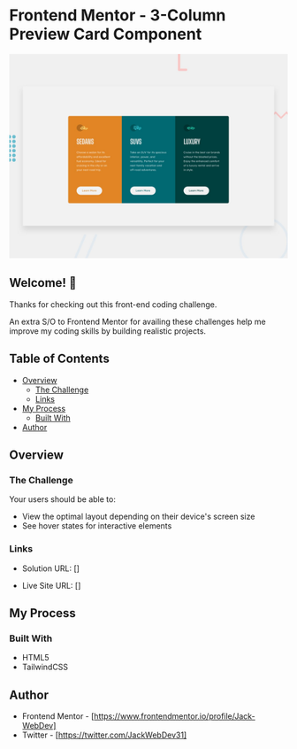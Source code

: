 # Frontend Mentor - 3-Column Preview Card Component

![Design preview for the 3-column preview card component coding challenge](./design/desktop-preview.jpg)

## Welcome! 👋

Thanks for checking out this front-end coding challenge.

An extra S/O to Frontend Mentor for availing these challenges help me improve my coding skills by building realistic projects.

## Table of Contents

- [Overview](#overview)
  - [The Challenge](#the-challenge)
  - [Links](#links)
- [My Process](#my-process)
  - [Built With](#built-with)
- [Author](#author)

## Overview

### The Challenge

Your users should be able to:

- View the optimal layout depending on their device's screen size
- See hover states for interactive elements

### Links

- Solution URL:
  []

- Live Site URL:
  []

## My Process

### Built With

- HTML5
- TailwindCSS

## Author

- Frontend Mentor - [https://www.frontendmentor.io/profile/Jack-WebDev]
- Twitter - [https://twitter.com/JackWebDev31]
